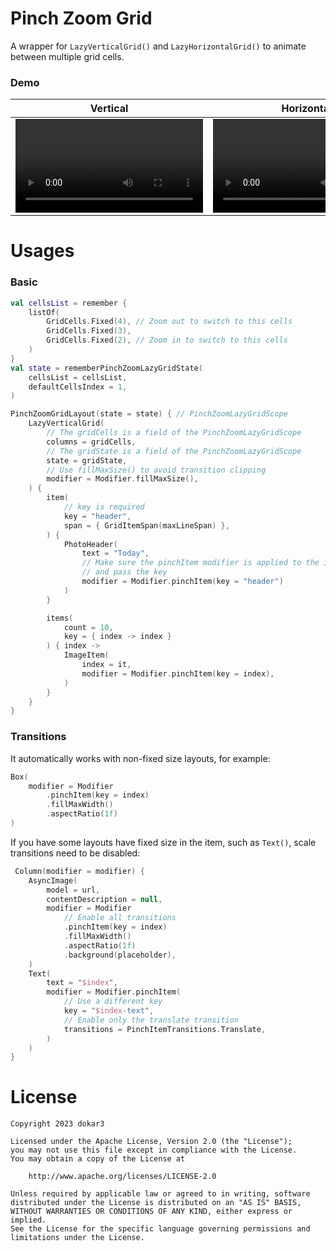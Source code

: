 # Pinch Zoom Grid

A wrapper for `LazyVerticalGrid()` and `LazyHorizontalGrid()` to animate between multiple grid
cells.

### Demo

| Vertical                                                     | Horizontal                                                   | Invoke                                                       |
| ------------------------------------------------------------ | ------------------------------------------------------------ | ------------------------------------------------------------ |
| <video src="https://github.com/dokar3/pinch-zoom-grid/assets/68095777/c2986093-0631-4ddf-8ded-de073dfe59f6"/> | <video src="https://github.com/dokar3/pinch-zoom-grid/assets/68095777/0f8b087a-a83e-4b96-a0cc-2a93b6bc81a3"/> | <video src="https://github.com/dokar3/pinch-zoom-grid/assets/68095777/018bb468-6b16-43f7-8caa-d2a1bea28fd9"/> |


# Usages

### Basic

```kotlin
val cellsList = remember {
    listOf(
        GridCells.Fixed(4), // Zoom out to switch to this cells
        GridCells.Fixed(3),
        GridCells.Fixed(2), // Zoom in to switch to this cells
    )
}
val state = rememberPinchZoomLazyGridState(
    cellsList = cellsList,
    defaultCellsIndex = 1,
)

PinchZoomGridLayout(state = state) { // PinchZoomLazyGridScope
    LazyVerticalGrid(
        // The gridCells is a field of the PinchZoomLazyGridScope
        columns = gridCells,
        // The gridState is a field of the PinchZoomLazyGridScope
        state = gridState,
        // Use fillMaxSize() to avoid transition clipping
        modifier = Modifier.fillMaxSize(),
    ) {
        item(
            // key is required
            key = "header",
            span = { GridItemSpan(maxLineSpan) },
        ) {
            PhotoHeader(
                text = "Today",
                // Make sure the pinchItem modifier is applied to the item root
                // and pass the key
                modifier = Modifier.pinchItem(key = "header")
            )
        }

        items(
            count = 10,
            key = { index -> index }
        ) { index ->
            ImageItem(
                index = it,
                modifier = Modifier.pinchItem(key = index),
            )
        }
    }
}
```

### Transitions

It automatically works with non-fixed size layouts, for example:

```kotlin
Box(
    modifier = Modifier
        .pinchItem(key = index)
        .fillMaxWidth()
        .aspectRatio(1f)
)
```

If you have some layouts have fixed size in the item, such as `Text()`, scale transitions need to be disabled:

```kotlin
 Column(modifier = modifier) {
    AsyncImage(
        model = url,
        contentDescription = null,
        modifier = Modifier
            // Enable all transitions
            .pinchItem(key = index)
            .fillMaxWidth()
            .aspectRatio(1f)
            .background(placeholder),
    )
    Text(
        text = "$index",
        modifier = Modifier.pinchItem(
            // Use a different key
            key = "$index-text",
            // Enable only the translate transition
            transitions = PinchItemTransitions.Translate,
        )
    )
}
```

# License
```
Copyright 2023 dokar3

Licensed under the Apache License, Version 2.0 (the "License");
you may not use this file except in compliance with the License.
You may obtain a copy of the License at

    http://www.apache.org/licenses/LICENSE-2.0

Unless required by applicable law or agreed to in writing, software
distributed under the License is distributed on an "AS IS" BASIS,
WITHOUT WARRANTIES OR CONDITIONS OF ANY KIND, either express or implied.
See the License for the specific language governing permissions and
limitations under the License.
```
